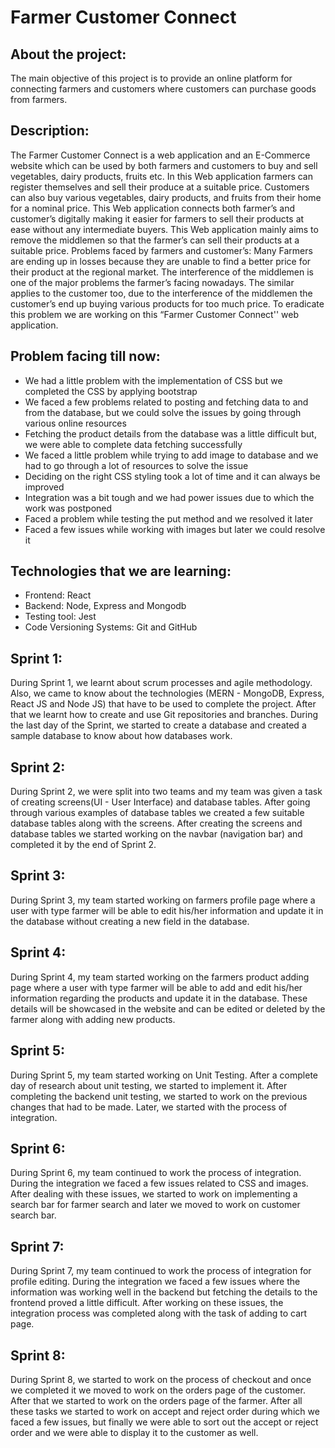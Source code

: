 # Farmer Customer Connect

## About the project:
The main objective of this project is to provide an online platform for connecting farmers and customers where customers can purchase goods from farmers.

## Description:
The Farmer Customer Connect is a web application and an E-Commerce website which can be used by both farmers and customers to buy and sell vegetables, dairy products, fruits etc. In this Web application farmers can register themselves and sell their produce at a suitable price. Customers can also buy various vegetables, dairy products, and fruits from their home for a nominal price. This Web application connects both farmer’s and customer’s digitally making it easier for farmers to sell their products at ease without any intermediate buyers. This Web application mainly aims to remove the middlemen so that the farmer’s can sell their products at a suitable price.
Problems faced by farmers and customer’s:
Many Farmers are ending up in losses because they are unable to find a better price for their product at the regional market. The interference of the middlemen is one of the major problems the farmer’s facing nowadays. The similar applies to the customer too, due to the interference of the middlemen the customer’s end up buying various products for too much price. To eradicate this problem we are working on this “Farmer Customer Connect'' web application.

## Problem facing till now:
* We had a little problem with the implementation of CSS but we completed the CSS by applying bootstrap
* We faced a few problems related to posting and fetching data to and from the database, but we could solve the issues by going through various online resources
* Fetching the product details from the database was a little difficult but, we were able to complete data fetching successfully
* We faced a little problem while trying to add image to database and we had to go through a lot of resources to solve the issue
* Deciding on the right CSS styling took a lot of time and it can always be improved
* Integration was a bit tough and we had power issues due to which the work was postponed
* Faced a problem while testing the put method and we resolved it later
* Faced a few issues while working with images but later we could resolve it






## Technologies that we are learning:

* Frontend:
React
* Backend:
Node, Express and Mongodb
* Testing tool:
Jest
* Code Versioning Systems:
Git and GitHub

## Sprint 1:
During Sprint 1, we learnt about scrum processes and agile methodology. Also, we came to know about the technologies (MERN - MongoDB, Express, React JS and Node JS) that have to be used to complete the project. After that we learnt how to create and use Git repositories and branches. During the last day of the Sprint, we started to create a database and created a sample database to know about how databases work.

## Sprint 2:
During Sprint 2, we were split into two teams and my team was given a task of creating screens(UI - User Interface) and database tables. After going through various examples of database tables we created a few suitable database tables along with the screens. After creating the screens and database tables we started working on the navbar (navigation bar) and completed it by the end of Sprint 2.

## Sprint 3:
During Sprint 3, my team started working on farmers profile page where a user with type farmer will be able to edit his/her information and update it in the database without creating a new field in the database.

## Sprint 4:
During Sprint 4, my team started working on the farmers product adding page where a user with type farmer will be able to add and edit his/her information regarding the products and update it in the database. These details will be showcased in the website and can be edited or deleted by the farmer along with adding new products.

## Sprint 5:
During Sprint 5, my team started working on Unit Testing. After a complete day of research about unit testing, we started to implement it. After completing the backend unit testing, we started to work on the previous changes that had to be made. Later, we started with the process of integration.

## Sprint 6:
During Sprint 6, my team continued to work the process of integration. During the integration we faced a few issues related to CSS and images. After dealing with these issues, we started to work on implementing a search bar for farmer search and later we moved to work on customer search bar.

## Sprint 7:
During Sprint 7, my team continued to work the process of integration for profile editing. During the integration we faced a few issues where the information was working well in the backend but fetching the details to the frontend proved a little difficult. After working on these issues, the integration process was completed along with the task of adding to cart page.

## Sprint 8:
During Sprint 8, we started to work on the process of checkout and once we completed it we moved to work on the orders page of the customer. After that we started to work on the orders page of the farmer. After all these tasks we started to work on accept and reject order during which we faced a few issues, but finally we were able to sort out the accept or reject order and we were able to display it to the customer as well.

